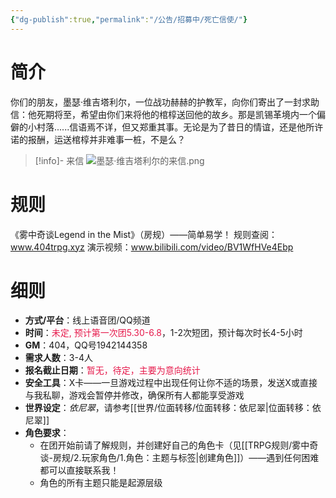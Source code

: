 ```yaml
---
{"dg-publish":true,"permalink":"/公告/招募中/死亡信使/"}
---
```


# 简介
你们的朋友，墨瑟·维吉塔利尔，一位战功赫赫的护教军，向你们寄出了一封求助信：他死期将至，希望由你们来将他的棺椁送回他的故乡。那是凯锡革境内一个偏僻的小村落......信语焉不详，但又郑重其事。无论是为了昔日的情谊，还是他所许诺的报酬，运送棺椁并非难事一桩，不是么？
>[!info]- 来信 
>![墨瑟·维吉塔利尔的来信.png](/img/user/zz%E7%B4%A0%E6%9D%90/%E5%A2%A8%E7%91%9F%C2%B7%E7%BB%B4%E5%90%89%E5%A1%94%E5%88%A9%E5%B0%94%E7%9A%84%E6%9D%A5%E4%BF%A1.png)
# 规则
《雾中奇谈Legend in the Mist》（房规）——简单易学！
规则查阅：www.404trpg.xyz
演示视频：www.bilibili.com/video/BV1WfHVe4Ebp

# 细则
- **方式/平台**：线上语音团/QQ频道
- **时间**：<font color="#e6194B">未定, 预计第一次团5.30-6.8</font>，1-2次短团，预计每次时长4-5小时
- **GM**：404，QQ号1942144358
- **需求人数**：3-4人
- **报名截止日期**：<font color="#e6194B">暂无，待定，主要为意向统计</font>
- **安全工具**：X卡——一旦游戏过程中出现任何让你不适的场景，发送X或直接与我私聊，游戏会暂停并修改，确保所有人都能享受游戏
- **世界设定**：*依尼翠*，请参考[[世界/位面转移/位面转移：依尼翠\|位面转移：依尼翠]]
- **角色要求**：
	- 在团开始前请了解规则，并创建好自己的角色卡（见[[TRPG规则/雾中奇谈-房规/2.玩家角色/1.角色：主题与标签\|创建角色]]）——遇到任何困难都可以直接联系我！
	- 角色的所有主题只能是起源层级
